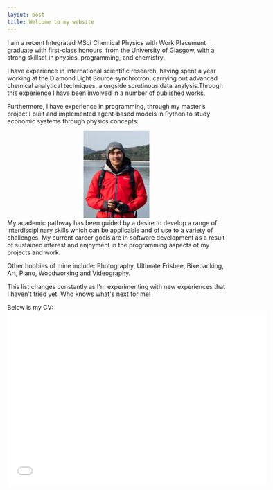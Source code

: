 ```yaml
---
layout: post
title: Welcome to my website
---
```

I am a recent Integrated MSci Chemical Physics with Work Placement graduate with first-class honours, from the University of Glasgow, with a strong skillset in physics, programming, and chemistry. 

I have experience in international scientific research, having spent a year working at the Diamond Light Source synchrotron, carrying out advanced chemical analytical techniques, alongside scrutinous data analysis.Through this experience I have been involved in a number of <a href="https://www.scopus.com/authid/detail.uri?authorId=57199195050">published works.</a>

 Furthermore, I have experience in programming, through my master’s project I built and implemented agent-based models in Python to
study economic systems through physics concepts.
<center>
<img src="/Leon_Profile.jpg" alt="Profile Photo of Leon Williams"   width = '30%'  height = 'auto'>
</center>
My academic pathway has been guided by a desire to develop a range of interdisciplinary skills which can be applicable and of use to a variety of challenges. My current career goals are in software development as a result of sustained interest and enjoyment in the programming aspects of my projects and work.  

Other hobbies of mine include: Photography, Ultimate Frisbee, Bikepacking, Art, Piano, Woodworking and Videography.

This list changes constantly as I'm experimenting with new experiences that I haven't tried yet. Who knows what's next for me!

Below is my CV:
<embed src="Leon_Williams_CV_Graduate.pdf" type="application/pdf" width="600" height="400">

